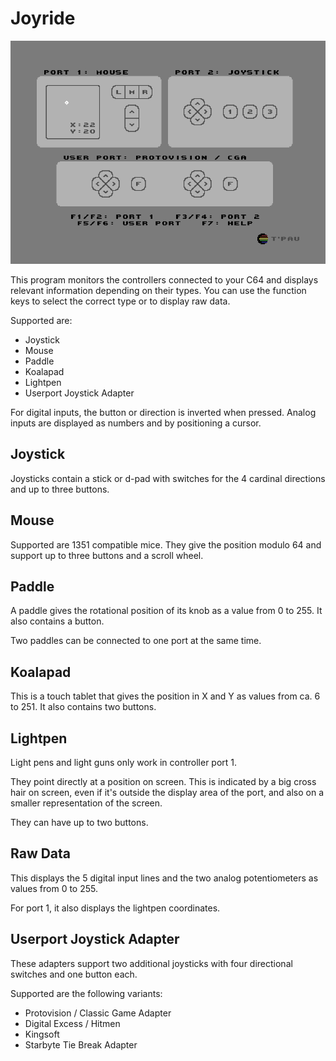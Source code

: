 # Joyride

![Screenshot](screenshot.png)

This program monitors the controllers connected to your C64 and displays relevant information depending on their types. You can use the function keys to select the correct type or to display raw data.

Supported are:

- Joystick
- Mouse
- Paddle
- Koalapad
- Lightpen
- Userport Joystick Adapter

For digital inputs, the button or direction is inverted when pressed. Analog inputs are displayed as numbers and by positioning a cursor.


## Joystick

Joysticks contain a stick or d-pad with switches for the 4 cardinal directions and up to three buttons.


## Mouse

Supported are 1351 compatible mice. They give the position modulo 64 and support up to three buttons and a scroll wheel.


## Paddle

A paddle gives the rotational position of its knob as a value from 0 to 255. It also contains a button.

Two paddles can be connected to one port at the same time.


## Koalapad

This is a touch tablet that gives the position in X and Y as values from ca. 6 to 251. It also contains two buttons.


## Lightpen

Light pens and light guns only work in controller port 1.

They point directly at a position on screen. This is indicated by a big cross hair on screen, even if it's outside the display area of the port, and also on a smaller representation of the screen.

They can have up to two buttons.


## Raw Data

This displays the 5 digital input lines and the two analog potentiometers as values from 0 to 255.

For port 1, it also displays the lightpen coordinates.


## Userport Joystick Adapter

These adapters support two additional joysticks with four directional switches and one button each.

Supported are the following variants:

- Protovision / Classic Game Adapter
- Digital Excess / Hitmen
- Kingsoft
- Starbyte Tie Break Adapter
